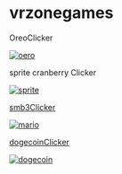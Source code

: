 # vrzonegames


OreoClicker

<a href="https://vrzonegames.github.io/OreoClicker/">![oero](https://user-images.githubusercontent.com/107637825/206640271-c76dfe4b-0995-451e-ac6d-e102b8df2497.png)</a>

sprite cranberry Clicker

<a href="https://vrzonegames.github.io/spritecranberryClicker/">![sprite](https://user-images.githubusercontent.com/107637825/206641459-918c0427-1a21-4097-8bff-89b438b47659.png)

smb3Clicker

<a href="https://vrzonegames.github.io/smb3Clicker/">![mario](https://user-images.githubusercontent.com/107637825/206802167-0c178c17-fed6-4262-a89b-15d01eaf3753.png)

dogecoinClicker

<a href="https://vrzonegames.github.io/dogecoinClicker/">![dogecoin](https://user-images.githubusercontent.com/107637825/206812030-18f7f505-8f55-45ff-9f09-fe66f5f8e7c1.png)
